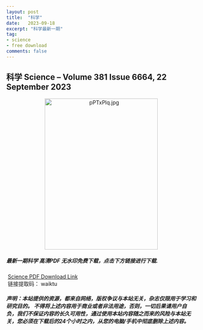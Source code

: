```yaml
---
layout: post
title:  "科学"
date:   2023-09-18
excerpt: "科学最新一期"
tag:
- science 
- free download
comments: false
---
```


## 科学 Science – Volume 381 Issue 6664, 22 September 2023


<div align="center">
<img src="https://cdn.jsdelivr.net/gh/liuhaiyan1992/lhycdn/science-922.png" alt="pPTxPlq.jpg" border="0" width = 300 height = 400 /> 
</div>


 <h5>最新一期科学 高清PDF 无水印免费下载，点击下方链接进行下载. </h5>
 
  <a href="https://wwfh.lanzout.com/iNlpa19rnk0b">Science PDF Download Link</a>  
  <br/>
  链接提取码： waiktu
 
##### 声明：本站提供的资源，都来自网络，版权争议与本站无关，杂志仅限用于学习和研究目的。 不得将上述内容用于商业或者非法用途，否则，一切后果请用户自负，我们不保证内容的长久可用性，通过使用本站内容随之而来的风险与本站无关，您必须在下载后的24个小时之内，从您的电脑/手机中彻底删除上述内容。
